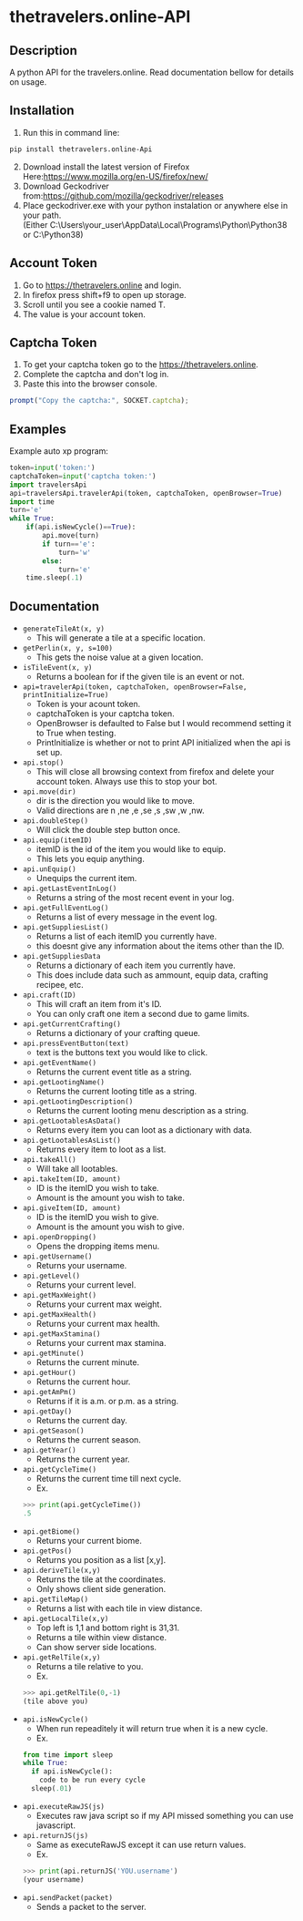# thetravelers.online-API
## Description
A python API for the travelers.online.
Read documentation bellow for details on usage.
## Installation
1. Run this in command line:
```bash 
pip install thetravelers.online-Api
```
2. Download install the latest version of Firefox Here:https://www.mozilla.org/en-US/firefox/new/
3. Download Geckodriver from:https://github.com/mozilla/geckodriver/releases
4. Place geckodriver.exe with your python instalation or anywhere else in your path. <br> (Either C:\Users\your_user\AppData\Local\Programs\Python\Python38 or C:\Python38)
## Account Token
1. Go to https://thetravelers.online and login.
2. In firefox press shift+f9 to open up storage.
3. Scroll until you see a cookie named T.
4. The value is your account token.
## Captcha Token
1. To get your captcha token go to the https://thetravelers.online.
2. Complete the captcha and don't log in.
3. Paste this into the browser console.
```js
prompt("Copy the captcha:", SOCKET.captcha);
```
## Examples
Example auto xp program:
```python
token=input('token:')
captchaToken=input('captcha token:')
import travelersApi
api=travelersApi.travelerApi(token, captchaToken, openBrowser=True)
import time
turn='e'
while True:
    if(api.isNewCycle()==True):
        api.move(turn)
        if turn=='e':
            turn='w'
        else:
            turn='e'
    time.sleep(.1)
```
## Documentation
- `generateTileAt(x, y)`
	- This will generate a tile at a specific location.
- `getPerlin(x, y, s=100)`
	- This gets the noise value at a given location.
- `isTileEvent(x, y)`
	- Returns a boolean for if the given tile is an event or not.
- `api=travelerApi(token, captchaToken, openBrowser=False, printInitialize=True)`
  - Token is your acount token.
  - captchaToken is your captcha token.
  - OpenBrowser is defaulted to False but I would recommend setting it to True when testing.
  - PrintInitialize is whether or not to print API initialized when the api is set up.
- `api.stop()`
  - This will close all browsing context from firefox and delete your account token. Always use this to stop your bot.
- `api.move(dir)`
  - dir is the direction you would like to move.
  - Valid directions are n ,ne ,e ,se ,s ,sw ,w ,nw.
- `api.doubleStep()`
  - Will click the double step button once.
- `api.equip(itemID)`
  - itemID is the id of the item you would like to equip.
  - This lets you equip anything.
- `api.unEquip()`
  - Unequips the current item.
- `api.getLastEventInLog()`
  - Returns a string of the most recent event in your log.
- `api.getFullEventLog()`
  - Returns a list of every message in the event log.
- `api.getSuppliesList()`
  - Returns a list of each itemID you currently have.
  - this doesnt give any information about the items other than the ID.
- `api.getSuppliesData`
  - Returns a dictionary of each item you currently have.
  - This does include data such as ammount, equip data, crafting recipee, etc.
-  `api.craft(ID)`
   - This will craft an item from it's ID.
   - You can only craft one item a second due to game limits.
- `api.getCurrentCrafting()`
  - Returns a dictionary of your crafting queue.
- `api.pressEventButton(text)`
  - text is the buttons text you would like to click.
- `api.getEventName()`
  - Returns the current event title as a string.
- `api.getLootingName()`
  - Returns the current looting title as a string.
- `api.getLootingDescription()`
  - Returns the current looting menu description as a string.
- `api.getLootablesAsData()`
  - Returns every item you can loot as a dictionary with data.
- `api.getLootablesAsList()`
  - Returns every item to loot as a list.
- `api.takeAll()`
  - Will take all lootables.
- `api.takeItem(ID, amount)`
  - ID is the itemID you wish to take.
  - Amount is the amount you wish to take.
- `api.giveItem(ID, amount)`
  - ID is the itemID you wish to give.
  - Amount is the amount you wish to give.
- `api.openDropping()`
  - Opens the dropping items menu.
- `api.getUsername()`
  - Returns your username.
- `api.getLevel()`
  - Returns your current level.
- `api.getMaxWeight()`
  - Returns your current max weight.
- `api.getMaxHealth()`
  - Returns your current max health.
- `api.getMaxStamina()`
  - Returns your current max stamina.
- `api.getMinute()`
  - Returns the current minute.
- `api.getHour()`
  - Returns the current hour.
- `api.getAmPm()`
  - Returns if it is a.m. or p.m. as a string.
- `api.getDay()`
  - Returns the current day.
- `api.getSeason()`
  - Returns the current season.
- `api.getYear()`
  - Returns the current year.
- `api.getCycleTime()`
  - Returns the current time till next cycle.
  - Ex. 
  ```python
  >>> print(api.getCycleTime())
  .5
  ```
- `api.getBiome()`
  - Returns your current biome.
- `api.getPos()`
  - Returns you position as a list [x,y].
- `api.deriveTile(x,y)`
  - Returns the tile at the coordinates.
  - Only shows client side generation.
- `api.getTileMap()`
  - Returns a list with each tile in view distance.
- `api.getLocalTile(x,y)`
  - Top left is 1,1 and bottom right is 31,31.
  - Returns a tile within view distance.
  - Can show server side locations.
- `api.getRelTile(x,y)`
  - Returns a tile relative to you.
  - Ex.
  ```python
  >>> api.getRelTile(0,-1)
  (tile above you)
  ```
- `api.isNewCycle()`
  - When run repeaditely it will return true when it is a new cycle.
  - Ex.
  ```python
  from time import sleep
  while True:
    if api.isNewCycle():
      code to be run every cycle
    sleep(.01)
  ```
- `api.executeRawJS(js)`
  - Executes raw java script so if my API missed something you can use javascript.
- `api.returnJS(js)`
  - Same as executeRawJS except it can use return values.
  - Ex. 
  ```python
  >>> print(api.returnJS('YOU.username')
  (your username)
  ```
- `api.sendPacket(packet)`
  - Sends a packet to the server.
